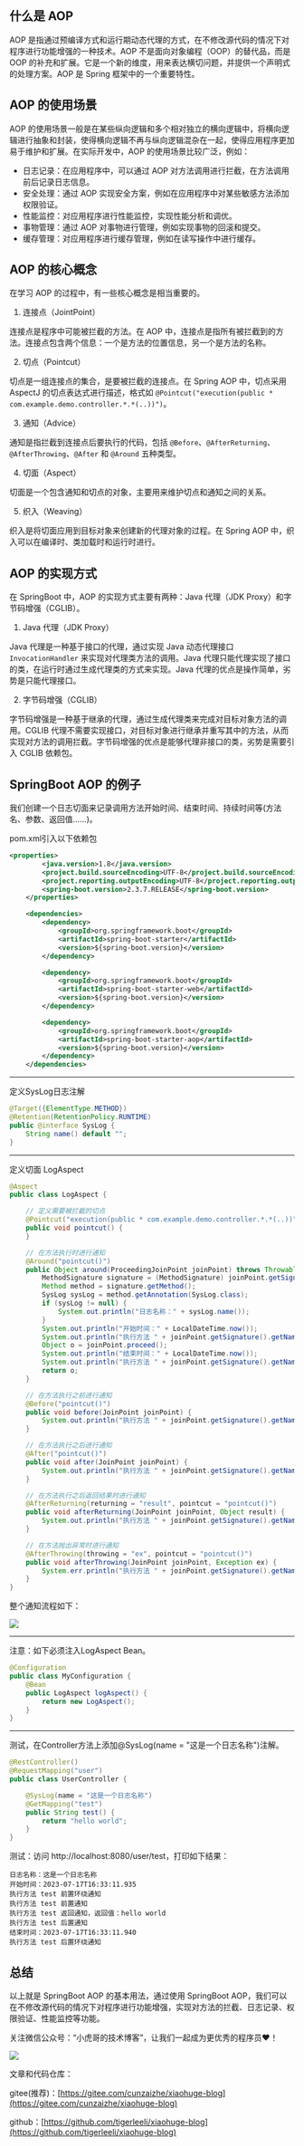 ## 什么是 AOP

AOP 是指通过预编译方式和运行期动态代理的方式，在不修改源代码的情况下对程序进行功能增强的一种技术。AOP 不是面向对象编程（OOP）的替代品，而是 OOP 的补充和扩展。它是一个新的维度，用来表达横切问题，并提供一个声明式的处理方案。AOP 是 Spring 框架中的一个重要特性。

## AOP 的使用场景

AOP 的使用场景一般是在某些纵向逻辑和多个相对独立的横向逻辑中，将横向逻辑进行抽象和封装，使得横向逻辑不再与纵向逻辑混杂在一起，使得应用程序更加易于维护和扩展。在实际开发中，AOP 的使用场景比较广泛，例如：

- 日志记录：在应用程序中，可以通过 AOP 对方法调用进行拦截，在方法调用前后记录日志信息。
- 安全处理：通过 AOP 实现安全方案，例如在应用程序中对某些敏感方法添加权限验证。
- 性能监控：对应用程序进行性能监控，实现性能分析和调优。
- 事物管理：通过 AOP 对事物进行管理，例如实现事物的回滚和提交。
- 缓存管理：对应用程序进行缓存管理，例如在读写操作中进行缓存。

## AOP 的核心概念

在学习 AOP 的过程中，有一些核心概念是相当重要的。

1. 连接点（JointPoint）

连接点是程序中可能被拦截的方法。在 AOP 中，连接点是指所有被拦截到的方法。连接点包含两个信息：一个是方法的位置信息，另一个是方法的名称。

2. 切点（Pointcut）

切点是一组连接点的集合，是要被拦截的连接点。在 Spring AOP 中，切点采用 AspectJ 的切点表达式进行描述，格式如 `@Pointcut("execution(public * com.example.demo.controller.*.*(..))")`。

3. 通知（Advice）

通知是指拦截到连接点后要执行的代码，包括 `@Before`、`@AfterReturning`、`@AfterThrowing`、`@After` 和 `@Around` 五种类型。

4. 切面（Aspect）

切面是一个包含通知和切点的对象，主要用来维护切点和通知之间的关系。

5. 织入（Weaving）

织入是将切面应用到目标对象来创建新的代理对象的过程。在 Spring AOP 中，织入可以在编译时、类加载时和运行时进行。

## AOP 的实现方式

在 SpringBoot 中，AOP 的实现方式主要有两种：Java 代理（JDK Proxy）和字节码增强（CGLIB）。

1. Java 代理（JDK Proxy）

Java 代理是一种基于接口的代理，通过实现 Java 动态代理接口 `InvocationHandler` 来实现对代理类方法的调用。Java 代理只能代理实现了接口的类，在运行时通过生成代理类的方式来实现。Java 代理的优点是操作简单，劣势是只能代理接口。

2. 字节码增强（CGLIB）

字节码增强是一种基于继承的代理，通过生成代理类来完成对目标对象方法的调用。CGLIB 代理不需要实现接口，对目标对象进行继承并重写其中的方法，从而实现对方法的调用拦截。字节码增强的优点是能够代理非接口的类，劣势是需要引入 CGLIB 依赖包。

## SpringBoot AOP 的例子
我们创建一个日志切面来记录调用方法开始时间、结束时间、持续时间等(方法名、参数、返回值......)。

pom.xml引入以下依赖包
```xml
<properties>
        <java.version>1.8</java.version>
        <project.build.sourceEncoding>UTF-8</project.build.sourceEncoding>
        <project.reporting.outputEncoding>UTF-8</project.reporting.outputEncoding>
        <spring-boot.version>2.3.7.RELEASE</spring-boot.version>
    </properties>

    <dependencies>
        <dependency>
            <groupId>org.springframework.boot</groupId>
            <artifactId>spring-boot-starter</artifactId>
            <version>${spring-boot.version}</version>
        </dependency>

        <dependency>
            <groupId>org.springframework.boot</groupId>
            <artifactId>spring-boot-starter-web</artifactId>
            <version>${spring-boot.version}</version>
        </dependency>

        <dependency>
            <groupId>org.springframework.boot</groupId>
            <artifactId>spring-boot-starter-aop</artifactId>
            <version>${spring-boot.version}</version>
        </dependency>
    </dependencies>
```
---
定义SysLog日志注解
```java
@Target({ElementType.METHOD})
@Retention(RetentionPolicy.RUNTIME)
public @interface SysLog {
    String name() default "";
}
```

---
定义切面 LogAspect
```java
@Aspect
public class LogAspect {

    // 定义需要被拦截的切点
    @Pointcut("execution(public * com.example.demo.controller.*.*(..))")
    public void pointcut() {
    }

    // 在方法执行时进行通知
    @Around("pointcut()")
    public Object around(ProceedingJoinPoint joinPoint) throws Throwable {
        MethodSignature signature = (MethodSignature) joinPoint.getSignature();
        Method method = signature.getMethod();
        SysLog sysLog = method.getAnnotation(SysLog.class);
        if (sysLog != null) {
            System.out.println("日志名称：" + sysLog.name());
        }
        System.out.println("开始时间：" + LocalDateTime.now());
        System.out.println("执行方法 " + joinPoint.getSignature().getName() + " 前置环绕通知");
        Object o = joinPoint.proceed();
        System.out.println("结束时间：" + LocalDateTime.now());
        System.out.println("执行方法 " + joinPoint.getSignature().getName() + " 后置环绕通知");
        return o;
    }

    // 在方法执行之前进行通知
    @Before("pointcut()")
    public void before(JoinPoint joinPoint) {
        System.out.println("执行方法 " + joinPoint.getSignature().getName() + " 前置通知");
    }

    // 在方法执行之后进行通知
    @After("pointcut()")
    public void after(JoinPoint joinPoint) {
        System.out.println("执行方法 " + joinPoint.getSignature().getName() + " 后置通知");
    }

    // 在方法执行之后返回结果时进行通知
    @AfterReturning(returning = "result", pointcut = "pointcut()")
    public void afterReturning(JoinPoint joinPoint, Object result) {
        System.out.println("执行方法 " + joinPoint.getSignature().getName() + " 返回通知，返回值：" + result);
    }

    // 在方法抛出异常时进行通知
    @AfterThrowing(throwing = "ex", pointcut = "pointcut()")
    public void afterThrowing(JoinPoint joinPoint, Exception ex) {
        System.err.println("执行方法 " + joinPoint.getSignature().getName() + " 异常通知，异常：" + ex.getMessage());
    }
}

```
整个通知流程如下：

![](/images/SpringBoot/11/01.png)


---
注意：如下必须注入LogAspect Bean。
```java
@Configuration
public class MyConfiguration {
    @Bean
    public LogAspect logAspect() {
        return new LogAspect();
    }
}
```
---

测试，在Controller方法上添加@SysLog(name = "这是一个日志名称")注解。

```java
@RestController()
@RequestMapping("user")
public class UserController {

    @SysLog(name = "这是一个日志名称")
    @GetMapping("test")
    public String test() {
        return "hello world";
    }
}
```
测试：访问 http://localhost:8080/user/test，打印如下结果：
```
日志名称：这是一个日志名称
开始时间：2023-07-17T16:33:11.935
执行方法 test 前置环绕通知
执行方法 test 前置通知
执行方法 test 返回通知，返回值：hello world
执行方法 test 后置通知
结束时间：2023-07-17T16:33:11.940
执行方法 test 后置环绕通知
```

## 总结

以上就是 SpringBoot AOP 的基本用法，通过使用 SpringBoot AOP，我们可以在不修改源代码的情况下对程序进行功能增强，实现对方法的拦截、日志记录、权限验证、性能监控等功能。


关注微信公众号：“小虎哥的技术博客”，让我们一起成为更优秀的程序员❤️！

![](/images/Common/wx.png)

文章和代码仓库：

gitee(推荐)：[https://gitee.com/cunzaizhe/xiaohuge-blog](https://gitee.com/cunzaizhe/xiaohuge-blog)

github：[https://github.com/tigerleeli/xiaohuge-blog](https://github.com/tigerleeli/xiaohuge-blog)


